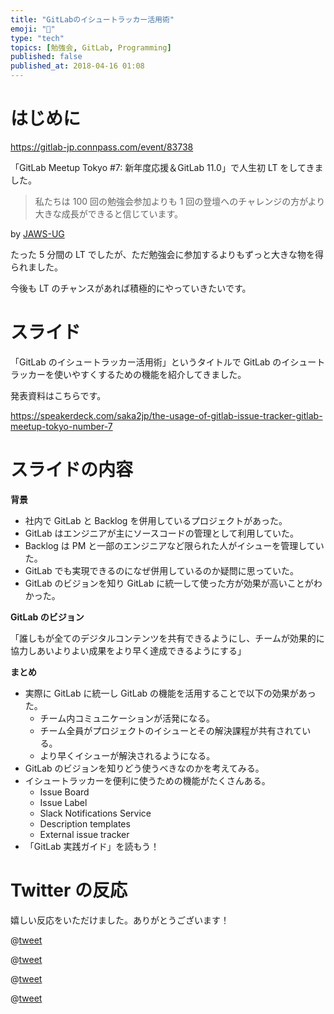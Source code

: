 ```yaml
---
title: "GitLabのイシュートラッカー活用術"
emoji: "🦊"
type: "tech"
topics: [勉強会, GitLab, Programming]
published: false
published_at: 2018-04-16 01:08
---
```


# はじめに

https://gitlab-jp.connpass.com/event/83738

「GitLab Meetup Tokyo #7: 新年度応援＆GitLab 11.0」で人生初 LT をしてきました。

> 私たちは 100 回の勉強会参加よりも 1 回の登壇へのチャレンジの方がより大きな成長ができると信じています。

by [JAWS-UG](https://jaws-ug.jp/about-us/)

たった 5 分間の LT でしたが、ただ勉強会に参加するよりもずっと大きな物を得られました。

今後も LT のチャンスがあれば積極的にやっていきたいです。

# スライド

「GitLab のイシュートラッカー活用術」というタイトルで GitLab のイシュートラッカーを使いやすくするための機能を紹介してきました。

発表資料はこちらです。

https://speakerdeck.com/saka2jp/the-usage-of-gitlab-issue-tracker-gitlab-meetup-tokyo-number-7

# スライドの内容

**背景**

- 社内で GitLab と Backlog を併用しているプロジェクトがあった。
- GitLab はエンジニアが主にソースコードの管理として利用していた。
- Backlog は PM と一部のエンジニアなど限られた人がイシューを管理していた。
- GitLab でも実現できるのになぜ併用しているのか疑問に思っていた。
- GitLab のビジョンを知り GitLab に統一して使った方が効果が高いことがわかった。

**GitLab のビジョン**

「誰しもが全てのデジタルコンテンツを共有できるようにし、チームが効果的に協力しあいよりよい成果をより早く達成できるようにする」

**まとめ**

- 実際に GitLab に統一し GitLab の機能を活用することで以下の効果があった。
  - チーム内コミュニケーションが活発になる。
  - チーム全員がプロジェクトのイシューとその解決課程が共有されている。
  - より早くイシューが解決されるようになる。
- GitLab のビジョンを知りどう使うべきなのかを考えてみる。
- イシュートラッカーを便利に使うための機能がたくさんある。
  - Issue Board
  - Issue Label
  - Slack Notifications Service
  - Description templates
  - External issue tracker
- 「GitLab 実践ガイド」を読もう！

# Twitter の反応

嬉しい反応をいただけました。ありがとうございます！

@[tweet](https://twitter.com/dodosuke0920/status/983664371359408132)

@[tweet](https://twitter.com/progrhyme/status/983664401864572933)

@[tweet](https://twitter.com/taketakekaho/status/983664582756532225)

@[tweet](https://twitter.com/nhiro78/status/983664759575736321)
